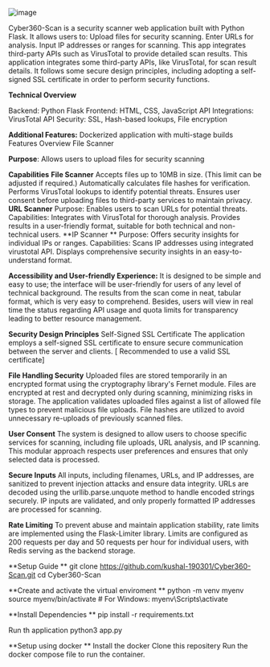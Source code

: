 ![image](https://github.com/user-attachments/assets/6a754292-3275-4eb3-b84c-dbf65ff33e57)

Cyber360-Scan is a security scanner web application built with Python Flask. It allows users to:
Upload files for security scanning.
Enter URLs for analysis.
Input IP addresses or ranges for scanning.
This app integrates third-party APIs such as VirusTotal to provide detailed scan results. This application integrates some third-party APIs, like VirusTotal, for scan result details. It follows some secure design principles, including adopting a self-signed SSL certificate in order to perform security functions.

**Technical Overview**

  Backend: Python Flask
  Frontend: HTML, CSS, JavaScript
  API Integrations: VirusTotal API
  Security: SSL, Hash-based lookups, File encryption

**Additional Features:**
Dockerized application with multi-stage builds
Features Overview 
File Scanner 

**Purpose**: Allows users to upload files for security scanning

**Capabilities**
**File Scanner**
Accepts files up to 10MB in size. (This limit can be adjusted if required.)
Automatically calculates file hashes for verification.
Performs VirusTotal lookups to identify potential threats.
Ensures user consent before uploading files to third-party services to maintain privacy.
**URL Scanner** 
Purpose: Enables users to scan URLs for potential threats.
Capabilities:
Integrates with VirusTotal for thorough analysis.
Provides results in a user-friendly format, suitable for both technical and non-technical users.
**IP Scanner **
Purpose: Offers security insights for individual IPs or ranges.
Capabilities:
Scans IP addresses using integrated virustotal API.
Displays comprehensive security insights in an easy-to-understand format.

**Accessibility and User-friendly Experience:**
It is designed to be simple and easy to use; the interface will be user-friendly for users of any level of technical background. The results from the scan come in neat, tabular format, which is very easy to comprehend. Besides, users will view in real time the status regarding API usage and quota limits for transparency leading to better resource management.

**Security Design Principles** 
Self-Signed SSL Certificate
The application employs a self-signed SSL certificate to ensure secure communication between the server and clients. [ Recommended to use a valid SSL certificate]

**File Handling Security**
Uploaded files are stored temporarily in an encrypted format using the cryptography library's Fernet module.
Files are encrypted at rest and decrypted only during scanning, minimizing risks in storage.
The application validates uploaded files against a list of allowed file types to prevent malicious file uploads.
File hashes are utilized to avoid unnecessary re-uploads of previously scanned files.

**User Consent**
The system is designed to allow users to choose specific services for scanning, including file uploads, URL analysis, and IP scanning.
This modular approach respects user preferences and ensures that only selected data is processed.

**Secure Inputs**
All inputs, including filenames, URLs, and IP addresses, are sanitized to prevent injection attacks and ensure data integrity.
URLs are decoded using the urllib.parse.unquote method to handle encoded strings securely.
IP inputs are validated, and only properly formatted IP addresses are processed for scanning.

**Rate Limiting**
To prevent abuse and maintain application stability, rate limits are implemented using the Flask-Limiter library.
Limits are configured as 200 requests per day and 50 requests per hour for individual users, with Redis serving as the backend storage.

**Setup Guide **
git clone https://github.com/kushal-190301/Cyber360-Scan.git
cd Cyber360-Scan

**Create and activate the virtual enviroment **
python -m venv myenv
source myenv/bin/activate  # For Windows: myenv\Scripts\activate

**Install Dependencies **
pip install -r requirements.txt

Run th application
python3 app.py

**Setup using docker 
**
Install the docker 
Clone this repositery 
Run the docker compose file to run the container.

